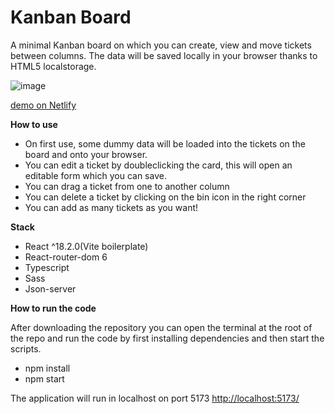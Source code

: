 # Kanban Board

A minimal Kanban board on which you can create, view and move tickets between columns.
The data will be saved locally in your browser thanks to HTML5 localstorage.


![image](src/assets/kanban-board.gif "image")

[demo on Netlify](https://voluble-gumdrop-534720.netlify.app/)

**How to use**
- On first use, some dummy data will be loaded into the tickets on the board and onto your browser.
- You can edit a ticket by doubleclicking the card, this will open an editable form which you can save.
- You can drag a ticket from one to another column
- You can delete a ticket by clicking on the bin icon in the right corner
- You can add as many tickets as you want!

**Stack**

- React ^18.2.0(Vite boilerplate)
- React-router-dom 6
- Typescript
- Sass
- Json-server 

**How to run the code**

After downloading the repository you can open the terminal at the root of the repo and run the code by first installing dependencies and then start the scripts.

- npm install
- npm start

The application will run in localhost on port 5173 [http://localhost:5173/](http://localhost:5173/)
